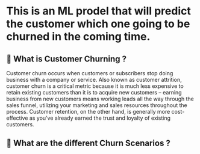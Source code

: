 
# This is an ML prodel that will predict the customer which one going to be churned in the coming time.

## 🔴 What is Customer Churning ?

Customer churn occurs when customers or subscribers stop doing business with a company or service. Also known as customer attrition, customer churn is a critical metric because it is much less expensive to retain existing customers than it is to acquire new customers – earning business from new customers means working leads all the way through the sales funnel, utilizing your marketing and sales resources throughout the process. Customer retention, on the other hand, is generally more cost-effective as you’ve already earned the trust and loyalty of existing customers.

## 🔴 What are the different Churn Scenarios ?

